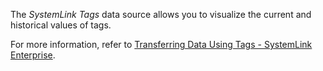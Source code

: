 The _SystemLink Tags_ data source allows you to visualize the current and historical values
of tags.

For more information, refer to [Transferring Data Using Tags - SystemLink
Enterprise](https://www.ni.com/docs/en-US/bundle/systemlink-enterprise/page/transferring-data-using-tags.html).
